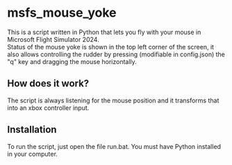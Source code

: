 # msfs_mouse_yoke

This is a script written in Python that lets you fly with your mouse in Microsoft Flight Simulator 2024.\
Status of the mouse yoke is shown in the top left corner of the screen, it also allows controlling the rudder by pressing (modifiable in config.json) the "q" key and dragging the mouse horizontally.


## How does it work?

The script is always listening for the mouse position and it transforms that into an xbox controller input. 


## Installation

To run the script, just open the file run.bat. You must have Python installed in your computer.

